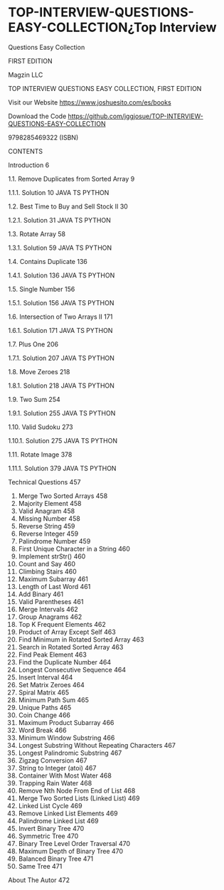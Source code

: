 # TOP-INTERVIEW-QUESTIONS-EASY-COLLECTION¿Top Interview
Questions
Easy Collection

FIRST EDITION

Magzin LLC

TOP INTERVIEW QUESTIONS EASY COLLECTION, FIRST EDITION

Visit our Website
https://www.joshuesito.com/es/books

Download the Code
https://github.com/jggjosue/TOP-INTERVIEW-QUESTIONS-EASY-COLLECTION

9798285469322 (ISBN)

CONTENTS

Introduction	6

1.1.	Remove Duplicates from Sorted Array	9

1.1.1.	Solution	10
JAVA
TS
PYTHON

1.2.	Best Time to Buy and Sell Stock II	30

1.2.1.	Solution	31
JAVA
TS
PYTHON

1.3.	Rotate Array	58

1.3.1.	Solution	59
JAVA
TS
PYTHON

1.4.	Contains Duplicate	136

1.4.1.	Solution	136
JAVA
TS
PYTHON

1.5.	Single Number	156

1.5.1.	Solution	156
JAVA
TS
PYTHON

1.6.	Intersection of Two Arrays II	171

1.6.1.	Solution	171
JAVA
TS
PYTHON

1.7.	Plus One	206

1.7.1.	Solution	207
JAVA
TS
PYTHON

1.8.	Move Zeroes	218

1.8.1.	Solution	218
JAVA
TS
PYTHON

1.9.	Two Sum	254

1.9.1.	Solution	255
JAVA
TS
PYTHON

1.10.	Valid Sudoku	273

1.10.1.	Solution	275
JAVA
TS
PYTHON

1.11.	Rotate Image	378

1.11.1.	Solution	379
JAVA
TS
PYTHON

Technical Questions	457
1. Merge Two Sorted Arrays	458
2. Majority Element	458
3. Valid Anagram	458
4. Missing Number	458
5. Reverse String	459
6. Reverse Integer	459
7. Palindrome Number	459
8. First Unique Character in a String	460
9. Implement strStr()	460
10. Count and Say	460
11. Climbing Stairs	460
12. Maximum Subarray	461
13. Length of Last Word	461
14. Add Binary	461
15. Valid Parentheses	461
16. Merge Intervals	462
17. Group Anagrams	462
18. Top K Frequent Elements	462
19. Product of Array Except Self	463
20. Find Minimum in Rotated Sorted Array	463
21. Search in Rotated Sorted Array	463
22. Find Peak Element	463
23. Find the Duplicate Number	464
24. Longest Consecutive Sequence	464
25. Insert Interval	464
26. Set Matrix Zeroes	464
27. Spiral Matrix	465
28. Minimum Path Sum	465
29. Unique Paths	465
30. Coin Change	466
31. Maximum Product Subarray	466
32. Word Break	466
33. Minimum Window Substring	466
34. Longest Substring Without Repeating Characters	467
35. Longest Palindromic Substring	467
36. Zigzag Conversion	467
37. String to Integer (atoi)	467
38. Container With Most Water	468
39. Trapping Rain Water	468
40. Remove Nth Node From End of List	468
41. Merge Two Sorted Lists (Linked List)	469
42. Linked List Cycle	469
43. Remove Linked List Elements	469
44. Palindrome Linked List	469
45. Invert Binary Tree	470
46. Symmetric Tree	470
47. Binary Tree Level Order Traversal	470
48. Maximum Depth of Binary Tree	470
49. Balanced Binary Tree	471
50. Same Tree	471

About The Autor	472
